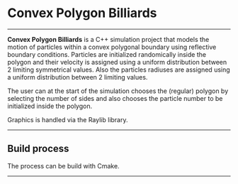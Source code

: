 # Convex Polygon Billiards

---

**Convex Polygon Billiards** is a C++ simulation project that models the motion of particles within a convex polygonal boundary using reflective boundary conditions. 
Particles are initialized randomically inside the polygon and their velocity is assigned using a uniform distribution between 2 limiting symmetrical values.
Also the particles radiuses are assigned using a uniform distribution between 2 limiting values.

The user can at the start of the simulation chooses the (regular) polygon by selecting the number of sides and also chooses the particle number to be initialized inside the polygon.

Graphics is handled via the Raylib library.

--- 

## Build process

The process can be build with Cmake.

---

